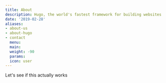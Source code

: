 ```yaml
---
title: About
description: Hugo, the world's fastest framework for building websites
date: '2019-02-28'
aliases:
- about-us
- about-hugo
- contact
  menu:
  main:
  weight: -90
  params:
  icon: user
---
```


Let's see if this actually works